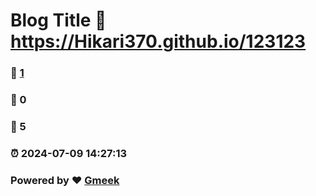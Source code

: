 # Blog Title :link: https://Hikari370.github.io/123123 
### :page_facing_up: [1](https://Hikari370.github.io/123123/tag.html) 
### :speech_balloon: 0 
### :hibiscus: 5 
### :alarm_clock: 2024-07-09 14:27:13 
### Powered by :heart: [Gmeek](https://github.com/Meekdai/Gmeek)
